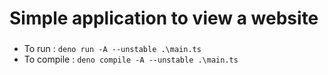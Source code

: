 # Simple application to view a website

###

- To run : `deno run -A --unstable .\main.ts`
- To compile : `deno compile -A --unstable .\main.ts`